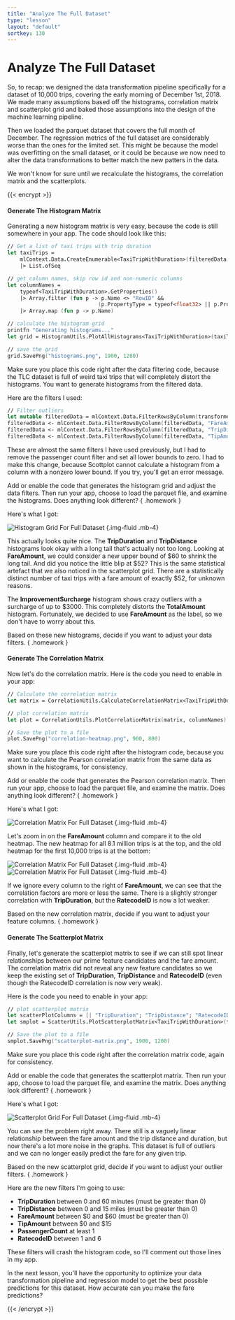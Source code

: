 ```yaml
---
title: "Analyze The Full Dataset"
type: "lesson"
layout: "default"
sortkey: 130
---
```


# Analyze The Full Dataset

So, to recap: we designed the data transformation pipeline specifically for a dataset of 10,000 trips, covering the early morning of December 1st, 2018. We made many assumptions based off the histograms, correlation matrix and scatterplot grid and baked those assumptions into the design of the machine learning pipeline. 

Then we loaded the parquet dataset that covers the full month of December. The regression metrics of the full dataset are considerably worse than the ones for the limited set. This might be because the model was overfitting on the small dataset, or it could be because we now need to alter the data transformations to better match the new patters in the data. 

We won't know for sure until we recalculate the histograms, the correlation matrix and the scatterplots. 

{{< encrypt >}}

#### Generate The Histogram Matrix

Generating a new histogram matrix is very easy, because the code is still somewhere in your app. The code should look like this:

```fsharp
// Get a list of taxi trips with trip duration
let taxiTrips = 
    mlContext.Data.CreateEnumerable<TaxiTripWithDuration>(filteredData, reuseRowObject = false)
    |> List.ofSeq

// get column names, skip row id and non-numeric columns
let columnNames = 
    typeof<TaxiTripWithDuration>.GetProperties()
    |> Array.filter (fun p -> p.Name <> "RowID" && 
                             (p.PropertyType = typeof<float32> || p.PropertyType = typeof<int>))
    |> Array.map (fun p -> p.Name)

// calculate the histogram grid
printfn "Generating histograms..."
let grid = HistogramUtils.PlotAllHistograms<TaxiTripWithDuration>(taxiTrips, columnNames, columns = 4, rows = 4)

// save the grid
grid.SavePng("histograms.png", 1900, 1280)
```

Make sure you place this code right after the data filtering code, because the TLC dataset is full of weird taxi trips that will completely distort the histograms. You want to generate histograms from the filtered data. 

Here are the filters I used:

```fsharp
// Filter outliers
let mutable filteredData = mlContext.Data.FilterRowsByColumn(transformedData, "TripDuration", lowerBound = 0.0, upperBound = 60.0)
filteredData <- mlContext.Data.FilterRowsByColumn(filteredData, "FareAmount", lowerBound = 0.0, upperBound = 100.0)
filteredData <- mlContext.Data.FilterRowsByColumn(filteredData, "TripDistance", lowerBound = 0.0, upperBound = 15.0)
filteredData <- mlContext.Data.FilterRowsByColumn(filteredData, "TipAmount", lowerBound = 0.0, upperBound = 15.0)
```

These are almost the same filters I have used previously, but I had to remove the passenger count filter and set all lower bounds to zero. I had to make this change, because Scottplot cannot calculate a histogram from a column with a nonzero lower bound. If you try, you'll get an error message.

Add or enable the code that generates the histogram grid and adjust the data filters. Then run your app, choose to load the parquet file, and examine the histograms. Does anything look different? 
{ .homework }

Here's what I got:

![Histogram Grid For Full Dataset](../img/histograms-parquet.png)
{.img-fluid .mb-4}

This actually looks quite nice. The **TripDuration** and **TripDistance** histograms look okay with a long tail that's actually not too long. Looking at **FareAmount**, we could consider a new upper bound of $60 to shrink the long tail. And did  you notice the little blip at $52? This is the same statistical artefact that we also noticed in the scatterplot grid. There are a statistically distinct number of taxi trips with a fare amount of exactly $52, for unknown reasons. 

The **ImprovementSurcharge** histogram shows crazy outliers with a surcharge of up to $3000. This completely distorts the **TotalAmount** histogram. Fortunately, we decided to use **FareAmount** as the label, so we don't have to worry about this. 

Based on these new histograms, decide if you want to adjust your data filters.
{ .homework }

#### Generate The Correlation Matrix

Now let's do the correlation matrix. Here is the code you need to enable in your app:

```fsharp
// Calculate the correlation matrix
let matrix = CorrelationUtils.CalculateCorrelationMatrix<TaxiTripWithDuration>(taxiTrips, columnNames)

// plot correlation matrix
let plot = CorrelationUtils.PlotCorrelationMatrix(matrix, columnNames)

// Save the plot to a file
plot.SavePng("correlation-heatmap.png", 900, 800)
```

Make sure you place this code right after the histogram code, because you want to calculate the Pearson correlation matrix from the same data as shown in the histograms, for consistency. 

Add or enable the code that generates the Pearson correlation matrix. Then run your app, choose to load the parquet file, and examine the matrix. Does anything look different? 
{ .homework }

Here's what I got:

![Correlation Matrix For Full Dataset](../img/correlation-parquet.png)
{.img-fluid .mb-4}

Let's zoom in on the **FareAmount** column and compare it to the old heatmap. The new heatmap for all 8.1 million trips is at the top, and the old heatmap for the first 10,000 trips is at the bottom:

![Correlation Matrix For Full Dataset](../img/correlation-parquet-detail-1.png)
{.img-fluid .mb-4}
![Correlation Matrix For Full Dataset](../img/correlation-parquet-detail-2.png)
{.img-fluid .mb-4}

 If we ignore every column to the right of **FareAmount**, we can see that the correlation factors are more or less the same. There is a slightly stronger correlation with **TripDuration**, but the **RatecodeID** is now a lot weaker. 

Based on the new correlation matrix, decide if you want to adjust your feature columns.
{ .homework }

#### Generate The Scatterplot Matrix

Finally, let's generate the scatterplot matrix to see if we can still spot linear relationships between our prime feature candidates and the fare amount. The correlation matrix did not reveal any new feature candidates so we keep the existing set of **TripDuration**, **TripDistance** and **RatecodeID** (even though the RatecodeID correlation is now very weak). 

Here is the code you need to enable in your app:

```fsharp
// plot scatterplot matrix
let scatterPlotColumns = [| "TripDuration"; "TripDistance"; "RatecodeID"; "FareAmount" |]
let smplot = ScatterUtils.PlotScatterplotMatrix<TaxiTripWithDuration>(taxiTrips, scatterPlotColumns)

// Save the plot to a file
smplot.SavePng("scatterplot-matrix.png", 1900, 1200)
```

Make sure you place this code right after the correlation matrix code, again for consistency. 

Add or enable the code that generates the scatterplot matrix. Then run your app, choose to load the parquet file, and examine the matrix. Does anything look different? 
{ .homework }

Here's what I got:

![Scatterplot Grid For Full Dataset](../img/scatterplot-parquet.png)
{.img-fluid .mb-4}

You can see the problem right away. There still is a vaguely linear relationship between the fare amount and the trip distance and duration, but now there's a lot more noise in the graphs. This dataset is full of outliers and we can no longer easily predict the fare for any given trip. 

Based on the new scatterplot grid, decide if you want to adjust your outlier filters.
{ .homework }

Here are the new filters I'm going to use:

- **TripDuration** between 0 and 60 minutes (must be greater than 0)
- **TripDistance** between 0 and 15 miles (must be greater than 0)
- **FareAmount** between $0 and $60 (must be greater than 0)
- **TipAmount** between $0 and $15
- **PassengerCount** at least 1
- **RatecodeID** between 1 and 6

These filters will crash the histogram code, so I'll comment out those lines in my app.

In the next lesson, you'll have the opportunity to optimize your data transformation pipeline and regression model to get the best possible predictions for this dataset. How accurate can you make the fare predictions?  

{{< /encrypt >}}